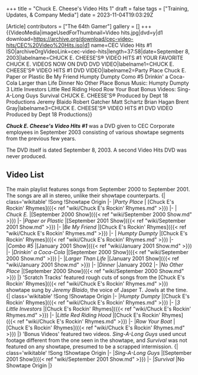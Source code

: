 +++
title = "Chuck E. Cheese's Video Hits 1"
draft = false
tags = ["Training, Updates, & Company Media"]
date = 2023-11-04T19:03:29Z

[Article]
contributors = ["The 64th Gamer"]
gallery = []
+++
{{VideoMedia|imageUsedForThumbnail=Video hits.jpg|dvd=y|d1 download=https://archive.org/download/cec-video-hits/CEC%20Video%20Hits.iso|d1 name=CEC Video Hits #1 ISO|archiveOrgVideoLink=cec-video-hits|length=37:58|date=September 8, 2003|labelname=CHUCK E. CHEESE'S®
VIDEO HITS #1
YOUR FAVORITE CHUCK E. VIDEOS
NOW ON DVD
DVD VIDEO|labelname1=CHUCK E. CHEESE'S® VIDEO HITS #1
DVD VIDEO|labelname2=Party Place
Chuck E.
Paper or Plastic
Be My Friend
Humpty Dumpty
Como #5
Drinkin' a Coca-Cola
Larger than Life
Dinner
No Other Place
Bonus Music:
Humpty Dumpty
3 Little Investors
Little Red Riding Hood
Row Your Boat
Bonus Videos:
Sing-A-Long Guys
Survival
CHUCK E. CHEESE'S®
Produced by Dept 18 Productions
Jeremy Blaido
Robert Gatcher
Matt Schartz
Brian Hagan
Brent Gray|labelname3=CHUCK E. CHEESE'S® VIDEO HITS
#1
DVD VIDEO
Produced by Dept 18 Productions}}

<b><i>Chuck E. Cheese's Video Hits #1</b></i> was a DVD given to CEC Corporate employees in September 2003 consisting of various showtape segments from the previous few years.

The DVD itself is dated September 8, 2003. A second Video Hits DVD was never produced.

<h2> Video List </h2>
The main playlist features songs from September 2000 to September 2001. The songs are all in stereo, unlike their showtape counterparts.
{| class='wikitable'
!Song
!Showtape Origin
|-
|<i>Party Place</i>
| [Chuck E's Rockin' Rhymes]({{< ref "wiki/Chuck E's Rockin' Rhymes.md" >}})
|-
| <i>Chuck E.</i>
|[September 2000 Show]({{< ref "wiki/September 2000 Show.md" >}})
|-
|<i>Paper or Plastic</i>
|[September 2001 Show]({{< ref "wiki/September 2001 Show.md" >}})
|-
|<i>Be My Friend</i>
|[Chuck E's Rockin' Rhymes]({{< ref "wiki/Chuck E's Rockin' Rhymes.md" >}})
|-
| <i>Humpty Dumpty</i>
|[Chuck E's Rockin' Rhymes]({{< ref "wiki/Chuck E's Rockin' Rhymes.md" >}})
|-
|<i>Combo #5</i>
|[January 2001 Show]({{< ref "wiki/January 2001 Show.md" >}}) 
|-
|<i>Drinkin' a Coca-Cola</i>
|[September 2000 Show]({{< ref "wiki/September 2000 Show.md" >}})
|-
|<i>Larger Than Life</i>
|[January 2001 Show]({{< ref "wiki/January 2001 Show.md" >}})
|-
|<i>Dinner</i>
|January 2002
|-
|<i>No Other Place</i>
|[September 2000 Show]({{< ref "wiki/September 2000 Show.md" >}})
|}
'Scratch Tracks' featured rough cuts of songs from the [Chuck E's Rockin' Rhymes]({{< ref "wiki/Chuck E's Rockin' Rhymes.md" >}}) showtape sung by <i>Jeremy Blaido</i>, the voice of Jasper T. Jowls at the time.
{| class='wikitable'
!Song
!Showtape Origin
|-
|<i>Humpty Dumpty</i>
|[Chuck E's Rockin' Rhymes]({{< ref "wiki/Chuck E's Rockin' Rhymes.md" >}})
|-
|<i>3 Little Investors</i>
|[Chuck E's Rockin' Rhymes]({{< ref "wiki/Chuck E's Rockin' Rhymes.md" >}})
|-
|<i>Little Red Riding Hood</i>
|[Chuck E's Rockin' Rhymes]({{< ref "wiki/Chuck E's Rockin' Rhymes.md" >}})
|-
|<i>Row Your Boat</i>
|[Chuck E's Rockin' Rhymes]({{< ref "wiki/Chuck E's Rockin' Rhymes.md" >}})
|}
'Bonus Videos' featured two videos. <i>Sing-A-Long Guys</i> used uncut footage different from the one seen in the showtape, and <i>Survival</i> was not featured on any showtape, presumed to be a scrapped intermission.
{| class='wikitable'
!Song
!Showtape Origin
|-
|<i>Sing-A-Long Guys</i>
|[September 2001 Show]({{< ref "wiki/September 2001 Show.md" >}})
|-
|<i>Survival</i>
|No Showtape Origin
|}


